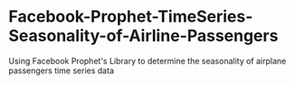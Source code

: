 # Facebook-Prophet-TimeSeries-Seasonality-of-Airline-Passengers
Using Facebook Prophet's Library to determine the seasonality of airplane passengers time series data
